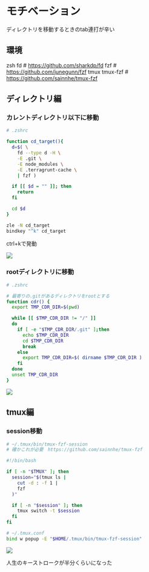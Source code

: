 # モチベーション

ディレクトリを移動するときのtab連打が辛い

## 環境

zsh
fd # https://github.com/sharkdp/fd
fzf # https://github.com/junegunn/fzf
tmux
tmux-fzf # https://github.com/sainnhe/tmux-fzf

## ディレクトリ編

### カレントディレクトリ以下に移動
```bash
# .zshrc

function cd_target(){
  d=$( \
    fd --type d -H \
    -E .git \
    -E node_modules \
    -E .terragrunt-cache \
    | fzf )

  if [[ $d = "" ]]; then
    return
  fi

  cd $d
}

zle -N cd_target
bindkey "^k" cd_target
```

ctrl+kで発動

![](https://storage.googleapis.com/zenn-user-upload/7f147c574a7e-20220221.gif)


### rootディレクトリに移動
```bash
# .zshrc

# 最寄りの.gitがあるディレクトリをrootとする
function cdr() {
  export TMP_CDR_DIR=$(pwd)

  while [[ $TMP_CDR_DIR != "/" ]]
  do
    if [ -e "$TMP_CDR_DIR/.git" ];then
      echo $TMP_CDR_DIR
      cd $TMP_CDR_DIR
      break
    else
      export TMP_CDR_DIR=$( dirname $TMP_CDR_DIR )
    fi
  done
  unset TMP_CDR_DIR
}

```

![](https://storage.googleapis.com/zenn-user-upload/b70eecfa602a-20220221.gif)

## tmux編

### session移動
```bash
# ~/.tmux/bin/tmux-fzf-session
# 確かこれが必要　https://github.com/sainnhe/tmux-fzf

#!/bin/bash

if [ -n "$TMUX" ]; then
  session="$(tmux ls |
    cut -d : -f 1 |
    fzf
  )"

  if [ -n "$session" ]; then
    tmux switch -t $session
  fi
fi

# ~/.tmux.conf
bind w popup -E "$HOME/.tmux/bin/tmux-fzf-session"
```

![](https://storage.googleapis.com/zenn-user-upload/bae08b4546b9-20220221.gif)

人生のキーストロークが半分くらいになった
